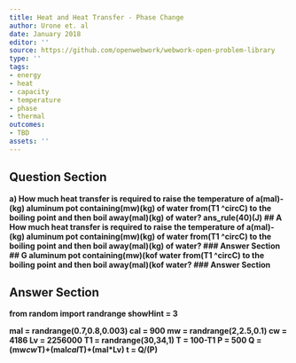 ```yaml
---
title: Heat and Heat Transfer - Phase Change
author: Urone et. al
date: January 2018
editor: ''
source: https://github.com/openwebwork/webwork-open-problem-library
type: ''
tags:
- energy
- heat
- capacity
- temperature
- phase
- thermal
outcomes:
- TBD
assets: ''
---
```


## Question Section 

<b>
a) How much heat transfer is required to raise the temperature of a(mal)-(kg) aluminum pot containing(mw)(kg) of water from(T1 ^circC) to the boiling point and then boil away(mal)(kg) of water? 
ans_rule(40)(J)
## A
How much heat transfer is required to raise the temperature of a(mal)-(kg) aluminum pot containing(mw)(kg) of water from(T1 ^circC) to the boiling point and then boil away(mal)(kg) of water? 
### Answer Section
## G
aluminum pot containing(mw)(kof water from(T1 ^circC) to the boiling point and then boil away(mal)(kof water? 
### Answer Section


## Answer Section

from random import randrange
showHint = 3

mal = randrange(0.7,0.8,0.003)
cal = 900
mw = randrange(2,2.5,0.1)
cw = 4186
Lv = 2256000
T1 = randrange(30,34,1)
T = 100-T1
P = 500
Q = (mw*cw*T)+(mal*cal*T)+(mal*Lv)
t = Q/(P)